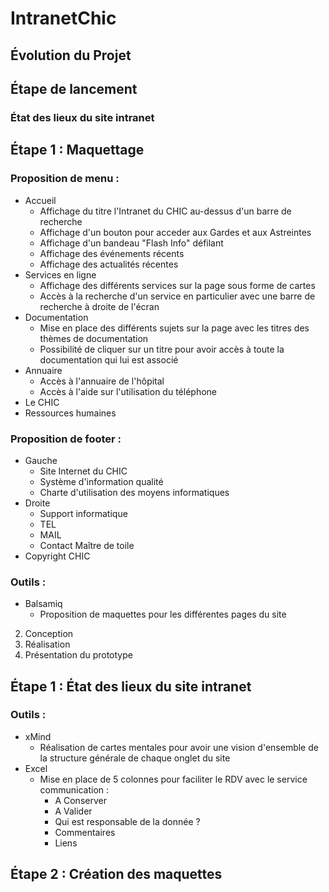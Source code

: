 # IntranetChic

## Évolution du Projet

## Étape de lancement
### État des lieux du site intranet

## Étape 1 : Maquettage

### Proposition de menu :
- Accueil
     - Affichage du titre l'Intranet du CHIC au-dessus d'un barre de recherche
     - Affichage d'un bouton pour acceder aux Gardes et aux Astreintes
     - Affichage d'un bandeau "Flash Info" défilant
     - Affichage des événements récents
     - Affichage des actualités récentes
- Services en ligne
     - Affichage des différents services sur la page sous forme de cartes
     - Accès à la recherche d'un service en particulier avec une barre de recherche à droite de l'écran
- Documentation
     - Mise en place des différents sujets sur la page avec les titres des thèmes de documentation
     - Possibilité de cliquer sur un titre pour avoir accès à toute la documentation qui lui est associé
- Annuaire
     - Accès à l'annuaire de l'hôpital
     - Accès à l'aide sur l'utilisation du téléphone
- Le CHIC
- Ressources humaines

### Proposition de footer :
- Gauche
     - Site Internet du CHIC
     - Système d'information qualité
     - Charte d'utilisation des moyens informatiques
- Droite
     - Support informatique
     - TEL
     - MAIL
     - Contact Maître de toile
- Copyright CHIC

### Outils : 
- Balsamiq
     - Proposition de maquettes pour les différentes pages du site

2. Conception
3. Réalisation
4. Présentation du prototype

## Étape 1 : État des lieux du site intranet

### Outils :
- xMind
     - Réalisation de cartes mentales pour avoir une vision d'ensemble de la structure générale de chaque onglet du site
- Excel
     - Mise en place de 5 colonnes pour faciliter le RDV avec le service communication :
          - A Conserver
          - A Valider
          - Qui est responsable de la donnée ?
          - Commentaires
          - Liens

## Étape 2 : Création des maquettes



